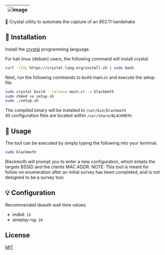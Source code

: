 | ![image](https://user-images.githubusercontent.com/63486672/113639997-176c9f00-9640-11eb-9e76-8a11cc108d75.png) |
| :------: |
🔮 Crystal utility to automate the capture of an 802.11 handshake

## 📝 Installation

Install the [crystal](https://crystal-lang.org/install/) programming language.

For kali linux (debian) users, the following command will install crystal.
```bash
curl -fsSL https://crystal-lang.org/install.sh | sudo bash
```
Next, run the following commands to build main.cr and execute the setup file.
```bash
sudo crystal build --release main.cr -o blackmoth
sudo chmod +x setup.sh
sudo ./setup.sh
```

The compiled binary will be installed to `/usr/bin/blackmoth`  
All configuration files are located within `/usr/share/BLACKMOTH`

## 🦋 Usage

The tool can be executed by simply typing the following into your terminal.
```bash
sudo blackmoth
```
Blackmoth will prompt you to enter a new configuration, which entails the targets BSSID and the clients MAC ADDR.
NOTE: This tool is meant for follow on enumeration after an initial survey has been completed,
      and is not designed to be a survey tool.
## 💡 Configuration
Recommended deauth wait time values
* mdk4: `15` 
* aireplay-ng: `10`
## License
[MIT](https://choosealicense.com/licenses/mit/)
